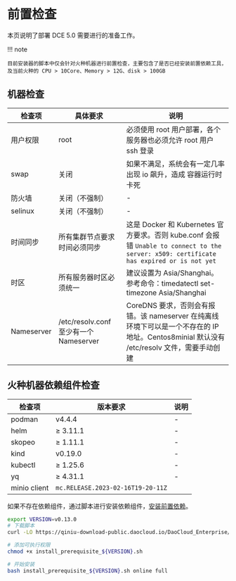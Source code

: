 # 前置检查

本页说明了部署 DCE 5.0 需要进行的准备工作。

!!! note

    目前安装器的脚本中仅会针对火种机器进行前置检查，主要包含了是否已经安装前置依赖工具，及当前火种的 CPU > 10Core、Memory > 12G、disk > 100GB

## 机器检查

| **检查项** | **具体要求**  | **说明** |
| --------- | ------------ | ------- |
| 用户权限   | root                                   | 必须使用 root 用户部署，各个服务器也必须允许 root 用户 ssh 登录 |
| swap       | 关闭                                   | 如果不满足，系统会有一定几率出现 io 飙升，造成 容器运行时 卡死 |
| 防火墙     | 关闭（不强制）                         | -                                                            |
| selinux    | 关闭（不强制）                         | -                                                            |
| 时间同步   | 所有集群节点要求时间必须同步           | 这是 Docker 和 Kubernetes 官方要求。否则 kube.conf 会报错 `Unable to connect to the server: x509: certificate has expired or is not yet` |
| 时区       | 所有服务器时区必须统一                 | 建议设置为 Asia/Shanghai。 <br />参考命令：timedatectl set-timezone Asia/Shanghai |
| Nameserver | /etc/resolv.conf 至少有一个 Nameserver | CoreDNS 要求，否则会有报错。该 nameserver 在纯离线环境下可以是一个不存在的 IP 地址。Centos8minial 默认没有 /etc/resolv 文件，需要手动创建 |

## 火种机器依赖组件检查

| **检查项**   | **版本要求** | **说明** |
| ----------- | ----------- | ------- |
| podman      | v4.4.4      | -       |
| helm         | ≥ 3.11.1   | -       |
| skopeo       | ≥ 1.11.1   | -       |
| kind         | v0.19.0    | -       |
| kubectl      | ≥ 1.25.6   | -       |
| yq           | ≥ 4.31.1   | -       |
| minio client | `mc.RELEASE.2023-02-16T19-20-11Z` | |

如果不存在依赖组件，通过脚本进行安装依赖组件，[安装前置依赖](../install-tools.md)。

```bash
export VERSION=v0.13.0
# 下载脚本
curl -LO https://qiniu-download-public.daocloud.io/DaoCloud_Enterprise/dce5/install_prerequisite_${VERSION}.sh

# 添加可执行权限
chmod +x install_prerequisite_${VERSION}.sh

# 开始安装
bash install_prerequisite_${VERSION}.sh online full
```

